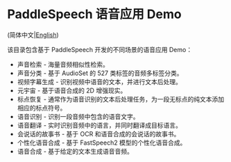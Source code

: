 # PaddleSpeech 语音应用 Demo

(简体中文|[English](./README.md))

该目录包含基于 PaddleSpeech 开发的不同场景的语音应用 Demo：

* 声音检索 - 海量音频相似性检索。
* 声音分类 - 基于 AudioSet 的 527 类标签的音频多标签分类。 
* 视频字幕生成 - 识别视频中语音的文本，并进行文本后处理。
* 元宇宙 - 基于语音合成的 2D 增强现实。
* 标点恢复 - 通常作为语音识别的文本后处理任务，为一段无标点的纯文本添加相应的标点符号。
* 语音识别 - 识别一段音频中包含的语音文字。
* 语音翻译 - 实时识别音频中的语言，并同时翻译成目标语言。
* 会说话的故事书 - 基于 OCR 和语音合成的会说话的故事书。
* 个性化语音合成 - 基于 FastSpeech2 模型的个性化语音合成。 
* 语音合成 - 基于给定的文本生成语音音频。
